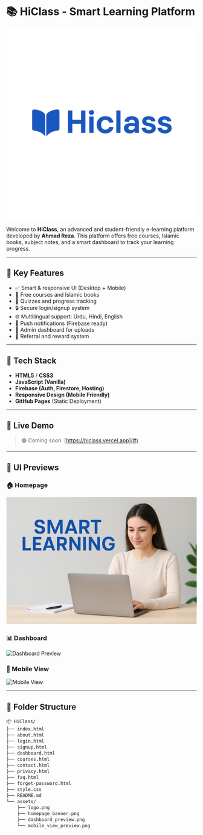 # 📚 HiClass - Smart Learning Platform

![HiClass Logo](file_00000000f52c61f8a973cb3d08a7bde2.png)

Welcome to **HiClass**, an advanced and student-friendly e-learning platform developed by **Ahmad Reza**. This platform offers free courses, Islamic books, subject notes, and a smart dashboard to track your learning progress.

---

## 🌟 Key Features

- ✅ Smart & responsive UI (Desktop + Mobile)
- 📘 Free courses and Islamic books
- 📝 Quizzes and progress tracking
- 🔒 Secure login/signup system
- 🌐 Multilingual support: Urdu, Hindi, English
- 🔔 Push notifications (Firebase ready)
- 🧠 Admin dashboard for uploads
- 🎯 Referral and reward system

---

## 🔧 Tech Stack

- **HTML5** / **CSS3**
- **JavaScript (Vanilla)**
- **Firebase (Auth, Firestore, Hosting)**
- **Responsive Design (Mobile Friendly)**
- **GitHub Pages** (Static Deployment)

---

## 🔗 Live Demo

> 🟢 Coming soon: [https://hiclass.vercel.app](#)

---

## 📸 UI Previews

### 🏠 Homepage
![Homepage](file_00000000d9786230b1fe5a42df76ffbe.png)

### 📊 Dashboard
![Dashboard Preview](dashboard_preview.png)

### 📱 Mobile View
![Mobile View](mobile_view_preview.png)

---

## 📁 Folder Structure

```plaintext
📦 HiClass/
├── index.html
├── about.html
├── login.html
├── signup.html
├── dashboard.html
├── courses.html
├── contact.html
├── privacy.html
├── faq.html
├── forget-password.html
├── style.css
├── README.md
└── assets/
    ├── logo.png
    ├── homepage_banner.png
    ├── dashboard_preview.png
    └── mobile_view_preview.png
